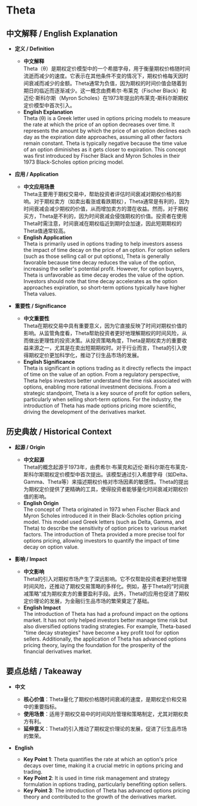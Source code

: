 # Theta

## 中文解释 / English Explanation

* **定义 / Definition**  
  - **中文解释**  
    Theta（θ）是期权定价模型中的一个希腊字母，用于衡量期权价格随时间流逝而减少的速度。它表示在其他条件不变的情况下，期权价格每天因时间衰减而减少的金额。Theta通常为负值，因为期权的时间价值会随着到期日的临近而逐渐减少。这一概念由费希尔·布莱克（Fischer Black）和迈伦·斯科尔斯（Myron Scholes）在1973年提出的布莱克-斯科尔斯期权定价模型中首次引入。  
  - **English Explanation**  
    Theta (θ) is a Greek letter used in options pricing models to measure the rate at which the price of an option decreases over time. It represents the amount by which the price of an option declines each day as the expiration date approaches, assuming all other factors remain constant. Theta is typically negative because the time value of an option diminishes as it gets closer to expiration. This concept was first introduced by Fischer Black and Myron Scholes in their 1973 Black-Scholes option pricing model.

* **应用 / Application**  
  - **中文应用场景**  
    Theta主要用于期权交易中，帮助投资者评估时间衰减对期权价格的影响。对于期权卖方（如卖出看涨或看跌期权），Theta通常是有利的，因为时间衰减会减少期权的价值，从而增加卖方的潜在收益。然而，对于期权买方，Theta是不利的，因为时间衰减会侵蚀期权的价值。投资者在使用Theta时需注意，时间衰减在期权临近到期时会加速，因此短期期权的Theta值通常较高。  
  - **English Application**  
    Theta is primarily used in options trading to help investors assess the impact of time decay on the price of an option. For option sellers (such as those selling call or put options), Theta is generally favorable because time decay reduces the value of the option, increasing the seller's potential profit. However, for option buyers, Theta is unfavorable as time decay erodes the value of the option. Investors should note that time decay accelerates as the option approaches expiration, so short-term options typically have higher Theta values.

* **重要性 / Significance**  
  - **中文重要性**  
    Theta在期权交易中具有重要意义，因为它直接反映了时间对期权价值的影响。从监管角度看，Theta帮助投资者更好地理解期权的时间风险，从而做出更理性的投资决策。从投资策略角度，Theta是期权卖方的重要收益来源之一，尤其是在卖出短期期权时。对于行业而言，Theta的引入使得期权定价更加科学化，推动了衍生品市场的发展。  
  - **English Significance**  
    Theta is significant in options trading as it directly reflects the impact of time on the value of an option. From a regulatory perspective, Theta helps investors better understand the time risk associated with options, enabling more rational investment decisions. From a strategic standpoint, Theta is a key source of profit for option sellers, particularly when selling short-term options. For the industry, the introduction of Theta has made options pricing more scientific, driving the development of the derivatives market.

## 历史典故 / Historical Context

* **起源 / Origin**  
  - **中文起源**  
    Theta的概念起源于1973年，由费希尔·布莱克和迈伦·斯科尔斯在布莱克-斯科尔斯期权定价模型中首次提出。该模型通过引入希腊字母（如Delta、Gamma、Theta等）来描述期权价格对市场因素的敏感性。Theta的提出为期权定价提供了更精确的工具，使得投资者能够量化时间衰减对期权价值的影响。  
  - **English Origin**  
    The concept of Theta originated in 1973 when Fischer Black and Myron Scholes introduced it in their Black-Scholes option pricing model. This model used Greek letters (such as Delta, Gamma, and Theta) to describe the sensitivity of option prices to various market factors. The introduction of Theta provided a more precise tool for options pricing, allowing investors to quantify the impact of time decay on option value.

* **影响 / Impact**  
  - **中文影响**  
    Theta的引入对期权市场产生了深远影响。它不仅帮助投资者更好地管理时间风险，还推动了期权交易策略的多样化。例如，基于Theta的“时间衰减策略”成为期权卖方的重要盈利手段。此外，Theta的应用也促进了期权定价理论的发展，为金融衍生品市场的繁荣奠定了基础。  
  - **English Impact**  
    The introduction of Theta has had a profound impact on the options market. It has not only helped investors better manage time risk but also diversified options trading strategies. For example, Theta-based "time decay strategies" have become a key profit tool for option sellers. Additionally, the application of Theta has advanced options pricing theory, laying the foundation for the prosperity of the financial derivatives market.

## 要点总结 / Takeaway

* **中文**  
  - **核心价值**：Theta量化了期权价格随时间衰减的速度，是期权定价和交易中的重要指标。  
  - **使用场景**：适用于期权交易中的时间风险管理和策略制定，尤其对期权卖方有利。  
  - **延伸意义**：Theta的引入推动了期权定价理论的发展，促进了衍生品市场的繁荣。  

* **English**  
  - **Key Point 1**: Theta quantifies the rate at which an option's price decays over time, making it a crucial metric in options pricing and trading.  
  - **Key Point 2**: It is used in time risk management and strategy formulation in options trading, particularly benefiting option sellers.  
  - **Key Point 3**: The introduction of Theta has advanced options pricing theory and contributed to the growth of the derivatives market.